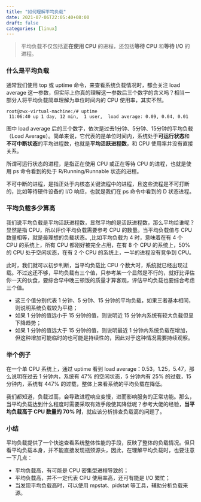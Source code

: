 ```yaml
---
title: "如何理解平均负载"
date: 2021-07-06T22:05:40+08:00
draft: false
categories: [linux]
---
```


> 平均负载不仅包括**正在使用 CPU** 的进程，还包括**等待 CPU** 和**等待 I/O** 的进程。  

### 什么是平均负载

通常我们使用 top 或 uptime 命令，来查看系统负载情况时，都会关注 load average 这一参数，但实际上你真的理解这一参数后三个数字的含义吗？相当一部分人将平均负载简单理解为单位时间内的 CPU 使用率，其实不然。

```
root@zwx-virtual-machine:/# uptime
 11:06:40 up 1 day, 12 min,  1 user,  load average: 0.09, 0.04, 0.01
```

图中 load average 后的三个数字，依次是过去1分钟、5分钟、15分钟的平均负载（Load Average）。简单来说，它代表的是单位时间内，系统处于**可运行状态**和**不可中断状态**的平均进程数，也就是**平均活跃进程数**，和 CPU 使用率并没有直接关系。

所谓可运行状态的进程，是指正在使用 CPU 或正在等待 CPU 的进程，也就是使用 ps 命令看到的处于 R/Running/Runnable 状态的进程。

不可中断的进程，是指正处于内核态关键流程中的进程，且这些流程是不可打断的，比如等待硬件设备的 I/O 响应，也就是我们在 ps 命令中看到的 D 状态进程。

<!--more-->

### 平均负载多少算高

我们说平均负载是平均活跃进程数，显然平均的是活跃进程数，那么平均给谁呢？显然是指 CPU，所以评价平均负载需要参考 CPU 的数量。当平均负载值与 CPU 数量相等，就是最理想的负载状态。,比如平均负载为 4 时，意味着在有 4 个 CPU 的系统上，所有 CPU 都刚好被完全占用，在有 8 个 CPU 的系统上，50% 的 CPU 处于空闲状态，在有 2 个 CPU 的系统上，一半的进程没有竞争到 CPU。

此时，我们就可以初步判断，当平均负载比 CPU 个数大时，系统就已经出现过载。不过这还不够，平均负载有三个值，只参考某一个显然是不行的，就好比评估你一天的伙食，要综合早中晚三顿饭的质量才算客观，评估平均负载也要综合考虑三个值。

- 这三个值分别代表 1 分钟、5 分钟、15 分钟的平均负载，如果三者基本相同，则说明系统负载较为平稳；
- 如果 1 分钟的值远小于 15 分钟的值，则说明近 15 分钟内系统有较大负载但呈下降趋势；
- 如果 1 分钟的值远大于 15 分钟的值，则说明最近 1 分钟内系统负载在增加，但这种增加可能临时的也可能是持续性的，因此对于这种情况需要持续观察。

### 举个例子

在一个单 CPU 系统上，通过 uptime 看到 load average：0.53，1.25，5.47，那么说明在过去 1 分钟内，系统有 47% 的空闲状态，5 分钟内有 25% 的过载，15 分钟内，系统有 447% 的过载，整体上来看系统的平均负载在降低。

我们都知道，负载过高，会导致进程响应变慢，进而影响服务的正常功能。那么，当平均负载达到什么程度时需要采取有效手段使其降低呢？参考大佬的经验，**当平均负载高于 CPU 数量的 70% 时**，就应该分析排查负载高的问题了。

### 小结

平均负载提供了一个快速查看系统整体性能的手段，反映了整体的负载情况。但只看平均负载本身，并不能直接发现瓶颈源头，因此，在理解平均负载时，也要注意一下几点：

- 平均负载高，有可能是 CPU 密集型进程导致的；
- 平均负载高，并不一定代表 CPU 使用率高，还可有能是 I/O 繁忙；
- 当发现平均负载高时，可以使用 mpstat、pidstat 等工具，辅助分析负载来源。


